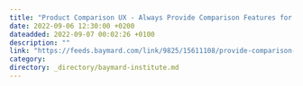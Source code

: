 ```yaml
---
title: "Product Comparison UX - Always Provide Comparison Features for Spec-Driven Industries (17% Don't)"
date: 2022-09-06 12:30:00 +0200
dateadded: 2022-09-07 00:02:26 +0100
description: ""
link: "https://feeds.baymard.com/link/9825/15611108/provide-comparison-features"
category:
directory: _directory/baymard-institute.md
---
```

